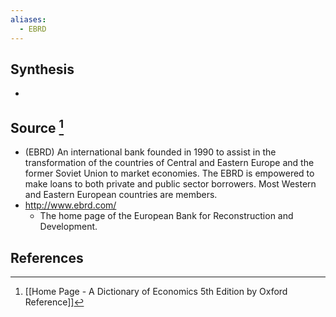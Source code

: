 ```yaml
---
aliases:
  - EBRD
---
```

## Synthesis
- 
## Source [^1]
- (EBRD) An international bank founded in 1990 to assist in the transformation of the countries of Central and Eastern Europe and the former Soviet Union to market economies. The EBRD is empowered to make loans to both private and public sector borrowers. Most Western and Eastern European countries are members.
- http://www.ebrd.com/
	- The home page of the European Bank for Reconstruction and Development.
## References

[^1]: [[Home Page - A Dictionary of Economics 5th Edition by Oxford Reference]]